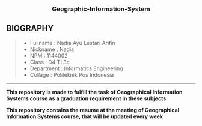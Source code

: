 <h3 align="center">
Geographic-Information-System
</h3>

BIOGRAPHY
-------

> - Fullname 				 : Nadia Ayu Lestari Arifin
> - Nickname 				 : Nadia
> - NPM		 				   : 1144002
> - Class	 				   : D4 TI 3c
> - Department  		 : Informatics Engineering
> - Collage					 : Politeknik Pos Indonesia

-------

**This repository is made to fulfill the task of Geographical Information Systems course as a graduation requirement in these subjects**

**This repository contains the resume at the meeting of  Geographical Information Systems course, that will be updated every week**
